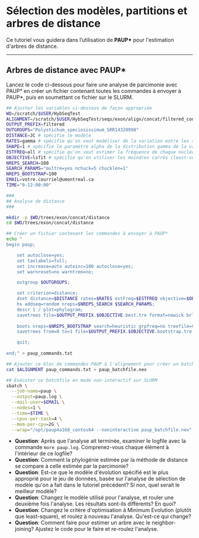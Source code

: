 # Sélection des modèles, partitions et arbres de distance

Ce tutoriel vous guidera dans l’utilisation de **PAUP\*** pour l'estimation d'arbres de distance.

---

## Arbres de distance avec PAUP\*

Lancez le code ci-dessous pour faire une analyse de parcimonie avec PAUP\* en créer un fichier 
contenant toutes les commandes à envoyer à PAUP\*, puis en soumettant ce fichier sur le SLURM.  
```bash
## Ajuster les variables ci-dessous de façon appropriée
WD=/scratch/$USER/HybSeqTest
ALIGNMENT=/scratch/$USER/HybSeqTest/seqs/exon/align/concat/filtered_concat.nex
OUTPUT_PREFIX=filtered
OUTGROUPS="Polystichum_speciosissimum_SRR14320998"
DISTANCE=JC # spécifie le modèle
RATES=gamma # spécifie qu'on veut modéliser de la variation entre les sites
SHAPE=1 # spécifie le paramètre alpha de la distribution gamma de la variation des taux
ESTFREQ=all # spécifie qu'on veut estimer la fréquence de chaque nucléotide
OBJECTIVE=lsfit # spécifie qu'on utiliser les moindres carrés (least-square fit) plutôt que Minimum evolution (ME)
NREPS_SEARCH=100
SEARCH_PARAMS="multre=yes nchuck=5 chucklen=1"
NREPS_BOOTSTRAP=100
EMAIL=votre.courriel@umontreal.ca
TIME="0-12:00:00"

###
## Analyse de distance
###

mkdir -p $WD/trees/exon/concat/distance
cd $WD/trees/exon/concat/distance

## Créer un fichier contenant les commandes à envoyer à PAUP*
echo "
begin paup;

	set autoclose=yes;
	set taxlabels=full;
	set increase=auto autoinc=100 autoclose=yes;
	set warnreset=no warntree=no;

	outgroup $OUTGROUPS;

	set criterion=distance;
	dset distance=$DISTANCE rates=$RATES estFreq=$ESTFREQ objective=$OBJECTIVE;
	hs addseq=random nreps=$NREPS_SEARCH $SEARCH_PARAMS;
	descr 1 / plot=phylogram;
	savetrees file=$OUTPUT_PREFIX.$OBJECTIVE.best.tre format=newick brlens=yes;
	
	boots nreps=$NREPS_BOOTSTRAP search=heuristic grpfreq=no treefile=$OUTPUT_PREFIX.$OBJECTIVE.bootfile / addseq=random nreps=3 multre=yes steepest=no nchuck=3 chucklen=1 limitperrep=yes;
	savetrees from=0 to=1 file=$OUTPUT_PREFIX.$OBJECTIVE.bootstrap.tre format=newick savebootp=nodelab maxdec=0;

	quit;
	
end;" > paup_commands.txt

## Ajouter ce bloc de commandes PAUP à l'alignement pour créer un batchfile pour PAUP*
cat $ALIGNMENT paup_commands.txt > paup_batchfile.nex

## Exécuter ce batchfile en mode non-intéractif sur SLURM
sbatch \
  --job-name=paup \
  --output=paup.log \
  --mail-user=$EMAIL \
  --nodes=1 \
  --time=$TIME \
  --cpus-per-task=4 \
  --mem-per-cpu=2G \
  --wrap="/opt/paup4a168_centos64 --noninteractive paup_batchfile.nex"

```

- **Question**: Après que l'analyse ait terminée, examiner le logfile avec la commande 
`more paup.log`. Comprenez-vous chaque élément à l'intérieur de ce logfile?  
- **Question**: Comment la phylogénie estimée par la méthode de distance se compare à celle 
estimée par la parcimonie?  
- **Question**: Est-ce que le modèle d'évolution spécifié est le plus approprié pour le jeu de 
données, basée sur l'analyse de sélection de modèle qu'on a fait dans le tutoriel précédent? Si 
non, quel serait le meilleur modèle?  
- **Question**: Changez le modèle utilisé pour l'analyse, et rouler une deuxième fois l'analyse. 
Les résultats sont-ils différents? En quoi?  
- **Question**: Changez le critère d'optimisation à Minimum Evolution (plutôt que least-square), 
et roulez à nouveau l'analyse. Qu'est-ce qui change?  
- **Question**: Comment faire pour estimer un arbre avec le neighbor-joining? Ajustez le code 
pour le faire et re-roulez l'analyse.  